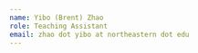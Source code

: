 ```yaml
---
name: Yibo (Brent) Zhao
role: Teaching Assistant
email: zhao dot yibo at northeastern dot edu
---
```

